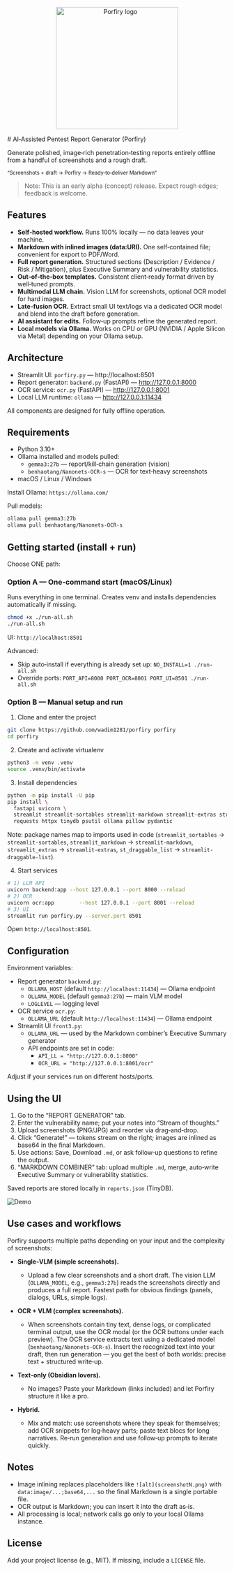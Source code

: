 
<p align="center">
  <img src="static/logo.png" alt="Porfiry logo" width="280" />
</p>
# AI‑Assisted Pentest Report Generator (Porfiry)



Generate polished, image‑rich penetration‑testing reports entirely offline from a handful of screenshots and a rough draft.

<sub>“Screenshots + draft → Porfiry → Ready‑to‑deliver Markdown”</sub>

> Note: This is an early alpha (concept) release. Expect rough edges; feedback is welcome.


## Features

- **Self‑hosted workflow.** Runs 100% locally — no data leaves your machine.
- **Markdown with inlined images (data:URI).** One self‑contained file; convenient for export to PDF/Word.
- **Full report generation.** Structured sections (Description / Evidence / Risk / Mitigation), plus Executive Summary and vulnerability statistics.
- **Out‑of‑the‑box templates.** Consistent client‑ready format driven by well‑tuned prompts.
- **Multimodal LLM chain.** Vision LLM for screenshots, optional OCR model for hard images.
- **Late‑fusion OCR.** Extract small UI text/logs via a dedicated OCR model and blend into the draft before generation.
- **AI assistant for edits.** Follow‑up prompts refine the generated report.
- **Local models via Ollama.** Works on CPU or GPU (NVIDIA / Apple Silicon via Metal) depending on your Ollama setup.


## Architecture

- Streamlit UI: `porfiry.py` — http://localhost:8501
- Report generator: `backend.py` (FastAPI) — http://127.0.0.1:8000
- OCR service: `ocr.py` (FastAPI) — http://127.0.0.1:8001
- Local LLM runtime: `ollama` — http://127.0.0.1:11434

All components are designed for fully offline operation.


## Requirements

- Python 3.10+
- Ollama installed and models pulled:
  - `gemma3:27b` — report/kill‑chain generation (vision)
  - `benhaotang/Nanonets-OCR-s` — OCR for text‑heavy screenshots
- macOS / Linux / Windows

Install Ollama: `https://ollama.com/`

Pull models:
```bash
ollama pull gemma3:27b
ollama pull benhaotang/Nanonets-OCR-s
```


## Getting started (install + run)

Choose ONE path:

### Option A — One‑command start (macOS/Linux)
Runs everything in one terminal. Creates venv and installs dependencies automatically if missing.
```bash
chmod +x ./run-all.sh
./run-all.sh
```
UI: `http://localhost:8501`

Advanced:
- Skip auto‑install if everything is already set up: `NO_INSTALL=1 ./run-all.sh`
- Override ports: `PORT_API=8000 PORT_OCR=8001 PORT_UI=8501 ./run-all.sh`

### Option B — Manual setup and run
1) Clone and enter the project
```bash
git clone https://github.com/wadim1281/porfiry porfiry
cd porfiry
```

2) Create and activate virtualenv
```bash
python3 -m venv .venv
source .venv/bin/activate
```

3) Install dependencies
```bash
python -m pip install -U pip
pip install \
  fastapi uvicorn \
  streamlit streamlit-sortables streamlit-markdown streamlit-extras streamlit-draggable-list \
  requests httpx tinydb psutil ollama pillow pydantic
```
Note: package names map to imports used in code (`streamlit_sortables` → `streamlit-sortables`, `streamlit_markdown` → `streamlit-markdown`, `streamlit_extras` → `streamlit-extras`, `st_draggable_list` → `streamlit-draggable-list`).

4) Start services
```bash
# 1) LLM API
uvicorn backend:app --host 127.0.0.1 --port 8000 --reload
# 2) OCR
uvicorn ocr:app        --host 127.0.0.1 --port 8001 --reload
# 3) UI
streamlit run porfiry.py --server.port 8501
```
Open `http://localhost:8501`.


## Configuration

Environment variables:
- Report generator `backend.py`:
  - `OLLAMA_HOST` (default `http://localhost:11434`) — Ollama endpoint
  - `OLLAMA_MODEL` (default `gemma3:27b`) — main VLM model
  - `LOGLEVEL` — logging level
- OCR service `ocr.py`:
  - `OLLAMA_URL` (default `http://localhost:11434`) — Ollama endpoint
- Streamlit UI `front3.py`:
  - `OLLAMA_URL` — used by the Markdown combiner’s Executive Summary generator
  - API endpoints are set in code:
    - `API_LL = "http://127.0.0.1:8000"`
    - `OCR_URL = "http://127.0.0.1:8001/ocr"`

Adjust if your services run on different hosts/ports.


## Using the UI

1. Go to the “REPORT GENERATOR” tab.
2. Enter the vulnerability name; put your notes into “Stream of thoughts.”
3. Upload screenshots (PNG/JPG) and reorder via drag‑and‑drop.
4. Click “Generate!” — tokens stream on the right; images are inlined as base64 in the final Markdown.
5. Use actions: Save, Download `.md`, or ask follow‑up questions to refine the output.
6. “MARKDOWN COMBINER” tab: upload multiple `.md`, merge, auto‑write Executive Summary or vulnerability statistics.

Saved reports are stored locally in `reports.json` (TinyDB).

![Demo](static/demo.gif)


## Use cases and workflows

Porfiry supports multiple paths depending on your input and the complexity of screenshots:

- **Single‑VLM (simple screenshots).**
  - Upload a few clear screenshots and a short draft. The vision LLM (`OLLAMA_MODEL`, e.g., `gemma3:27b`) reads the screenshots directly and produces a full report. Fastest path for obvious findings (panels, dialogs, URLs, simple logs).

- **OCR + VLM (complex screenshots).**
  - When screenshots contain tiny text, dense logs, or complicated terminal output, use the OCR modal (or the OCR buttons under each preview). The OCR service extracts text using a dedicated model (`benhaotang/Nanonets-OCR-s`). Insert the recognized text into your draft, then run generation — you get the best of both worlds: precise text + structured write‑up.

- **Text‑only (Obsidian lovers).**
  - No images? Paste your Markdown (links included) and let Porfiry structure it like a pro.

- **Hybrid.**
  - Mix and match: use screenshots where they speak for themselves; add OCR snippets for log‑heavy parts; paste text blocs for long narratives. Re‑run generation and use follow‑up prompts to iterate quickly.



## Notes

- Image inlining replaces placeholders like `![alt](screenshotN.png)` with `data:image/...;base64,...` so the final Markdown is a single portable file.
- OCR output is Markdown; you can insert it into the draft as‑is.
- All processing is local; network calls go only to your local Ollama instance.


## License
Add your project license (e.g., MIT). If missing, include a `LICENSE` file.
